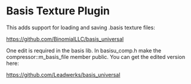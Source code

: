 # Basis Texture Plugin
This adds support for loading and saving .basis texture files:

https://github.com/BinomialLLC/basis_universal

One edit is required in the basis lib. In basisu_comp.h make the compressor::m_basis_file member public. You can get the edited version here:

https://github.com/Leadwerks/basis_universal
